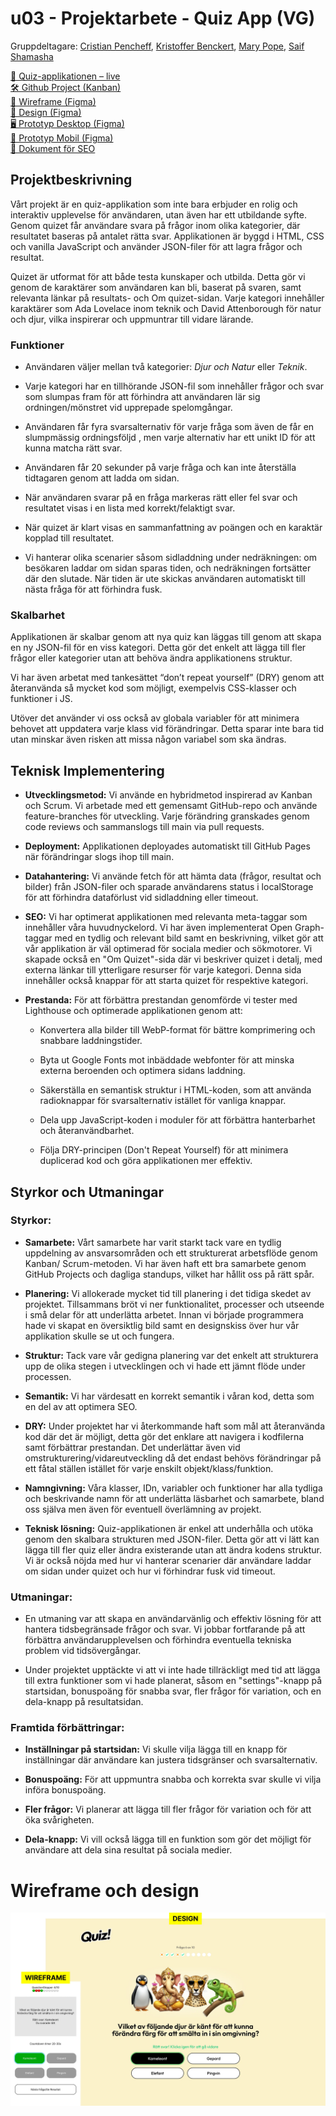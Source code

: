 # u03 - Projektarbete - Quiz App (VG)

Gruppdeltagare:
[Cristian Pencheff](https://github.com/cribepencheff), [Kristoffer Benckert](https://github.com/Benckert), [Mary Pope](https://github.com/marypope19), [Saif Shamasha](https://github.com/Saif-SS)

[🔗 Quiz-applikationen – live](https://chas-team-5.github.io/u03-quiz-app/)  
[🛠️ Github Project (Kanban)](https://github.com/orgs/chas-team-5/projects/1/views/1)  
[📐 Wireframe (Figma)](https://www.figma.com/design/wZHXczEl7trLPQ58HyIRZO/Quiz?node-id=0-1)  
[🎨 Design (Figma)](https://www.figma.com/design/wZHXczEl7trLPQ58HyIRZO/Quiz?node-id=27-19)  
[🖥️ Prototyp Desktop (Figma)](https://www.figma.com/proto/wZHXczEl7trLPQ58HyIRZO/Quiz?page-id=27%3A19&node-id=45-74&node-type=frame&viewport=-725%2C-2960%2C0.5&t=BfsnBb93gcsZeMAo-9&scaling=min-zoom&content-scaling=fixed&starting-point-node-id=45%3A74&show-proto-sidebar=1)  
[📱 Prototyp Mobil (Figma)](https://www.figma.com/proto/wZHXczEl7trLPQ58HyIRZO/Quiz?page-id=27%3A19&node-id=28-68&node-type=frame&viewport=-725%2C-2960%2C0.5&t=BfsnBb93gcsZeMAo-9&scaling=min-zoom&content-scaling=fixed&starting-point-node-id=28%3A68&show-proto-sidebar=1)  
[📄 Dokument för SEO](https://docs.google.com/document/d/1_N80w5Bp-CwJbMmvIWX1nRCGlMbhDapmFF8c7U6Opp0/)  

## Projektbeskrivning
Vårt projekt är en quiz-applikation som inte bara erbjuder en rolig och interaktiv upplevelse för användaren, utan även har ett utbildande syfte. Genom quizet får användare svara på frågor inom olika kategorier, där resultatet baseras på antalet rätta svar. Applikationen är byggd i HTML, CSS och vanilla JavaScript och använder JSON-filer för att lagra frågor och resultat.

Quizet är utformat för att både testa kunskaper och utbilda. Detta gör vi genom de karaktärer som användaren kan bli, baserat på svaren, samt relevanta länkar på resultats- och Om quizet-sidan. Varje kategori innehåller karaktärer som Ada Lovelace inom teknik och David Attenborough för natur och djur, vilka inspirerar och uppmuntrar till vidare lärande.

### Funktioner
* Användaren väljer mellan två kategorier: *Djur och Natur* eller *Teknik*.

* Varje kategori har en tillhörande JSON-fil som innehåller frågor och svar som slumpas fram för att förhindra att användaren lär sig ordningen/mönstret vid upprepade spelomgångar.

* Användaren får fyra svarsalternativ för varje fråga som även de får en slumpmässig ordningsföljd , men  varje alternativ har ett unikt ID för att kunna matcha rätt svar.

* Användaren får 20 sekunder på varje fråga och kan inte återställa tidtagaren genom att ladda om sidan.

* När användaren svarar på en fråga markeras rätt eller fel svar och resultatet visas i en lista med korrekt/felaktigt svar.

* När quizet är klart visas en sammanfattning av poängen och en karaktär kopplad till resultatet.

* Vi hanterar olika scenarier såsom sidladdning under nedräkningen: om besökaren laddar om sidan sparas tiden, och nedräkningen fortsätter där den slutade. När tiden är ute skickas användaren automatiskt till nästa fråga för att förhindra fusk.

### Skalbarhet
Applikationen är skalbar genom att nya quiz kan läggas till genom att skapa en ny JSON-fil för en viss kategori. Detta gör det enkelt att lägga till fler frågor eller kategorier utan att behöva ändra applikationens struktur.  

Vi har även arbetat med tankesättet “don’t repeat yourself” (DRY) genom att återanvända så mycket kod som möjligt, exempelvis CSS-klasser och funktioner i JS.  

Utöver det använder vi oss också av globala variabler för att minimera behovet att uppdatera varje klass vid förändringar. Detta sparar inte bara tid utan minskar även risken att missa någon variabel som ska ändras.


## Teknisk Implementering
* **Utvecklingsmetod:** Vi använde en hybridmetod inspirerad av Kanban och Scrum. Vi arbetade med ett gemensamt GitHub-repo och använde feature-branches för utveckling. Varje förändring granskades genom code reviews och sammanslogs till main via pull requests.

* **Deployment:** Applikationen deployades automatiskt till GitHub Pages när förändringar slogs ihop till main.

* **Datahantering:** Vi använde fetch för att hämta data (frågor, resultat och bilder) från JSON-filer och sparade användarens status i localStorage för att förhindra dataförlust vid sidladdning eller timeout.

* **SEO:** Vi har optimerat applikationen med relevanta meta-taggar som innehåller våra huvudnyckelord. Vi har även implementerat Open Graph-taggar med en tydlig och relevant bild samt en beskrivning, vilket gör att vår applikation är väl optimerad för sociala medier och sökmotorer. Vi skapade också en "Om Quizet"-sida där vi beskriver quizet i detalj, med externa länkar till ytterligare resurser för varje kategori. Denna sida innehåller också knappar för att starta quizet för respektive kategori.

* **Prestanda:** För att förbättra prestandan genomförde vi tester med Lighthouse och optimerade applikationen genom att:
  * Konvertera alla bilder till WebP-format för bättre komprimering och snabbare laddningstider.

  * Byta ut Google Fonts mot inbäddade webfonter för att minska externa beroenden och optimera sidans laddning.

  * Säkerställa en semantisk struktur i HTML-koden, som att använda radioknappar för svarsalternativ istället för vanliga knappar.

  * Dela upp JavaScript-koden i moduler för att förbättra hanterbarhet och återanvändbarhet.

  * Följa DRY-principen (Don't Repeat Yourself) för att minimera duplicerad kod och göra applikationen mer effektiv.

## Styrkor och Utmaningar
### Styrkor:
* **Samarbete:** Vårt samarbete har varit starkt tack vare en tydlig uppdelning av ansvarsområden och ett strukturerat arbetsflöde genom Kanban/ Scrum-metoden. Vi har även haft ett bra samarbete genom GitHub Projects och dagliga standups, vilket har hållit oss på rätt spår.

* **Planering:** Vi allokerade mycket tid till planering i det tidiga skedet av projektet. Tillsammans bröt vi ner funktionalitet, processer och utseende i små delar för att underlätta arbetet. Innan vi började programmera hade vi skapat en översiktlig bild samt en designskiss över hur vår applikation skulle se ut och fungera.

* **Struktur:** Tack vare vår gedigna planering var det enkelt att strukturera upp de olika stegen i utvecklingen och vi hade ett jämnt flöde under processen.

* **Semantik:** Vi har värdesatt en korrekt semantik i våran kod, detta som en del av att optimera SEO.

* **DRY:** Under projektet har vi återkommande haft som mål att återanvända kod där det är möjligt, detta gör det enklare att navigera i kodfilerna samt förbättrar prestandan. Det underlättar även vid omstrukturering/vidareutveckling då det endast behövs förändringar på ett fåtal ställen istället för varje enskilt objekt/klass/funktion.

* **Namngivning:** Våra klasser, IDn, variabler och funktioner har alla tydliga och beskrivande namn för att underlätta läsbarhet och samarbete, bland oss själva men även för eventuell överlämning av projekt.

* **Teknisk lösning:**  Quiz-applikationen är enkel att underhålla och utöka genom den skalbara strukturen med JSON-filer. Detta gör att vi lätt kan lägga till fler quiz eller ändra existerande utan att ändra kodens struktur. Vi är också nöjda med hur vi hanterar scenarier där användare laddar om sidan under quizet och hur vi förhindrar fusk vid timeout.



### Utmaningar:
* En utmaning var att skapa en användarvänlig och effektiv lösning för att hantera tidsbegränsade frågor och svar. Vi jobbar fortfarande på att förbättra användarupplevelsen och förhindra eventuella tekniska problem vid tidsövergångar.

* Under projektet upptäckte vi att vi inte hade tillräckligt med tid att lägga till extra funktioner som vi hade planerat, såsom en "settings"-knapp på startsidan, bonuspoäng för snabba svar, fler frågor för variation, och en dela-knapp på resultatsidan.

### Framtida förbättringar:
* **Inställningar på startsidan:** Vi skulle vilja lägga till en knapp för inställningar där användare kan justera tidsgränser och svarsalternativ.

* **Bonuspoäng:** För att uppmuntra snabba och korrekta svar skulle vi vilja införa bonuspoäng.

* **Fler frågor:** Vi planerar att lägga till fler frågor för variation och för att öka svårigheten.

* **Dela-knapp:** Vi vill också lägga till en funktion som gör det möjligt för användare att dela sina resultat på sociala medier.
  

# Wireframe och design
![Quiz](https://github.com/chas-team-5/u03-quiz-app/raw/main/sketch-and-design.webp)
